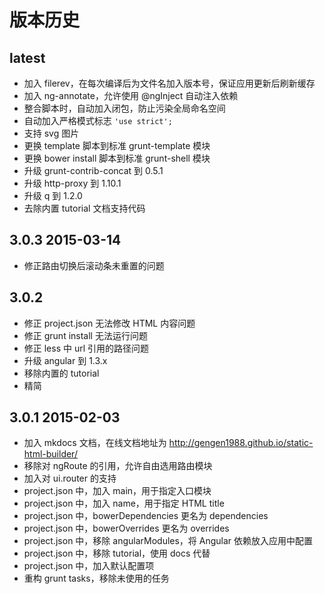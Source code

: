 # 版本历史

## latest
- 加入 filerev，在每次编译后为文件名加入版本号，保证应用更新后刷新缓存
- 加入 ng-annotate，允许使用 @ngInject 自动注入依赖
- 整合脚本时，自动加入闭包，防止污染全局命名空间
- 自动加入严格模式标志 `'use strict';`
- 支持 svg 图片
- 更换 template 脚本到标准 grunt-template 模块
- 更换 bower install 脚本到标准 grunt-shell 模块
- 升级 grunt-contrib-concat 到 0.5.1
- 升级 http-proxy 到 1.10.1
- 升级 q 到 1.2.0
- 去除内置 tutorial 文档支持代码

## 3.0.3 2015-03-14
- 修正路由切换后滚动条未重置的问题

## 3.0.2

- 修正 project.json 无法修改 HTML 内容问题
- 修正 grunt install 无法运行问题
- 修正 less 中 url 引用的路径问题
- 升级 angular 到 1.3.x
- 移除内置的 tutorial
- 精简

## 3.0.1 2015-02-03

- 加入 mkdocs 文档，在线文档地址为 http://gengen1988.github.io/static-html-builder/
- 移除对 ngRoute 的引用，允许自由选用路由模块
- 加入对 ui.router 的支持
- project.json 中，加入 main，用于指定入口模块
- project.json 中，加入 name，用于指定 HTML title
- project.json 中，bowerDependencies 更名为 dependencies
- project.json 中，bowerOverrides 更名为 overrides
- project.json 中，移除 angularModules，将 Angular 依赖放入应用中配置
- project.json 中，移除 tutorial，使用 docs 代替
- project.json 中，加入默认配置项
- 重构 grunt tasks，移除未使用的任务
